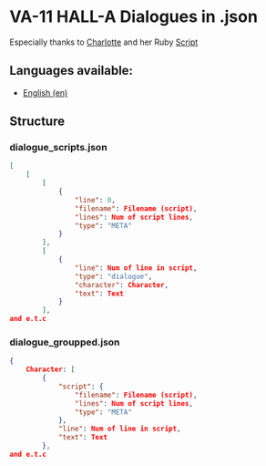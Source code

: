 # VA-11 HALL-A Dialogues in .json
Especially thanks to  [Charlotte](https://github.com/dressupgeekout) and her Ruby [Script](https://github.com/dressupgeekout/va11halla-tools/blob/master/bin/va11halla_reader)

## Languages available:
- [English (en)](https://github.com/NoPlagiarism/va11halla-dialogues/tree/master/en)

## Structure
### dialogue_scripts.json
```json
[
    [
        [
            {
                "line": 0,
                "filename": Filename (script),
                "lines": Num of script lines,
                "type": "META"
            }
        ],
        [
            {
                "line": Num of line in script,
                "type": "dialogue",
                "character": Character,
                "text": Text
            }
        ],
and e.t.c
```

### dialogue_groupped.json
```json
{
    Character: [
        {
            "script": {
                "filename": Filename (script),
                "lines": Num of script lines,
                "type": "META"
            },
            "line": Num of line in script,
            "text": Text
        },
and e.t.c

```